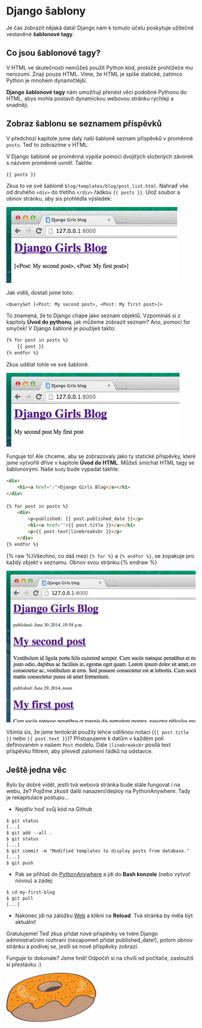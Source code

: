 # Django šablony

Je čas zobrazit nějaká data! Django nám k tomuto účelu poskytuje užitečné vestavěné **šablonové tagy**.

## Co jsou šablonové tagy?

V HTML ve skutečnosti nemůžeš použít Python kód, protože prohlížeče mu nerozumí. Znají pouze HTML. Víme, že HTML je spíše statické, zatímco Python je mnohem dynamičtější.

**Django šablonové tagy** nám umožňují přenést věci podobné Pythonu do HTML, abys mohla postavit dynamickou webovou stránku rychleji a snadněji.

## Zobraz šablonu se seznamem příspěvků

V předchozí kapitole jsme daly naší šabloně seznam příspěvků v proměnné `posts`. Teď to zobrazíme v HTML.

V Django šabloně se proměnná vypíše pomocí dvojitých složených závorek s názvem proměnné uvnitř. Takhle:

```html
{{ posts }}
```  

Zkus to ve své šabloně `blog/templates/blog/post_list.html`. Nahraď vše od druhého `<div>` do třetího `</div>` řádkou `{{ posts }}`. Ulož soubor a obnov stránku, aby sis prohlédla výsledek:

![Figure 13.1][1]

 [1]: images/step1.png

Jak vidíš, dostali jsme toto:

```
<QuerySet [<Post: My second post>, <Post: My first post>]>
```  

To znamená, že to Django chápe jako seznam objektů. Vzpomínáš si z kapitoly **Úvod do pythonu**, jak můžeme zobrazit seznam? Ano, pomocí for smyček! V Django šabloně je použiješ takto:

```html
{% for post in posts %}
    {{ post }}
{% endfor %}
```  

Zkus udělat tohle ve své šabloně.

![Figure 13.2][2]

 [2]: images/step2.png

Funguje to! Ale chceme, aby se zobrazovaly jako ty statické příspěvky, které jsme vytvořili dříve v kapitole **Úvod do HTML**. Můžeš smíchat HTML tagy se šablonovými. Naše `body` bude vypadat takhle:

```html
<div>
    <h1><a href="/">Django Girls Blog</a></h1>
</div>

{% for post in posts %}
    <div>
        <p>published: {{ post.published_date }}</p>
        <h1><a href="">{{ post.title }}</a></h1>
        <p>{{ post.text|linebreaksbr }}</p>
    </div>
{% endfor %}
```  

{% raw %}Všechno, co dáš mezi `{% for %}` a `{% endfor %}`, se zopakuje pro každý objekt v seznamu. Obnov svou stránku:{% endraw %}

![Figure 13.3][3]

 [3]: images/step3.png

Všimla sis, že jsme tentokrát použily lehce odlišnou notaci (`{{ post.title }}` nebo `{{ post.text }}`)? Přistupujeme k datům v každém poli definovaném v našem `Post` modelu. Dále `|linebreaksbr` posílá text příspěvku filtrem, aby převedl zalomení řádků na odstavce.

## Ještě jedna věc

Bylo by dobré vidět, jestli tvá webová stránka bude stále fungovat i na webu, že? Pojďme zkusit další nasazení/deploy na PythonAnywhere. Tady je rekapitulace postupu...

*   Nejdřív hoď svůj kód na Github

```
$ git status
[...]
$ git add --all .
$ git status
[...]
$ git commit -m "Modified templates to display posts from database."
[...]
$ git push
```  

*   Pak se přihlaš do [PythonAnywhere][4] a jdi do **Bash konzole** (nebo vytvoř novou) a zadej:

 [4]: https://www.pythonanywhere.com/consoles/

```
$ cd my-first-blog
$ git pull
[...]
```  

*   Nakonec jdi na záložku [Web][5] a klikni na **Reload**. Tvá stránka by měla být aktuální!

 [5]: https://www.pythonanywhere.com/web_app_setup/

Gratulujeme! Teď zkus přidat nové příspěvky ve tvém Django administračním rozhraní (nezapomeň přidat published_date!), potom obnov stránku a podívej se, jestli se nové příspěvky zobrazí.

Funguje to dokonale? Jsme hrdí! Odpočiň si na chvíli od počítače, zasloužíš si přestávku :)

![Figure 13.4][6]

 [6]: images/donut.png
